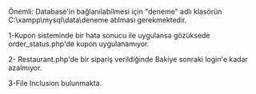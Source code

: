 Önemli:
Database'in bağlanılabilmesi için "deneme" adlı klasörün C:\xampp\mysql\data\deneme atılması gerekmektedir.


1-Kupon sisteminde bir hata sonucu ile uygulansa gözüksede order_status.php'de kupon uygulanamıyor.

2- Restaurant.php'de bir sipariş verildiğinde Bakiye sonraki login'e kadar azalmıyor.

3-File Inclusion bulunmakta.
